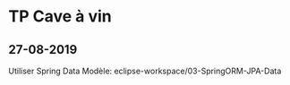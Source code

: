 # TP Cave à vin
## 27-08-2019

Utiliser Spring Data
Modèle: eclipse-workspace/03-SpringORM-JPA-Data
